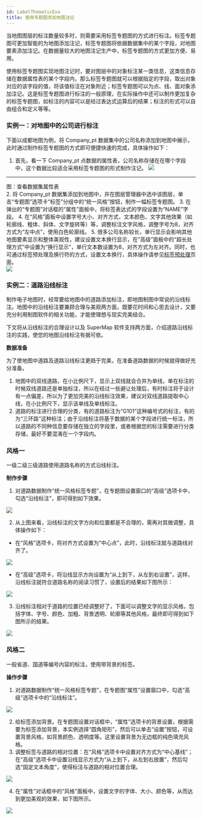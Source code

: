 ```yaml
---
id: LabelThematicExa
title: 使用专题图添加地图注记
---
```

当地图图层的标注数量较多时，则需要采用标签专题图的方式进行标注。标签专题图可更加智能的为地图添加注记，标签专题图将依据数据集中的某个字段，对地图要素添加注记。在数据量较大的地图注记生产中，标签专题图的方式更加方便、易用。

使用标签专题图实现地图注记时，要对图层中的对象标注某一类信息，这类信息存储在数据属性表的某个字段内，那么标签专题图就可以根据指定的字段，取出对象对应的该字段的值，将该值标注在对象附近；标签专题图可以为点、线、面对象添加注记。这是标签专题图进行标注的一般原理，在实际操作中还可以制作更加复杂的标签专题图，如标注的内容可以是经过表达式运算后的结果；标注的形式可以自由组合和定义等等。

### 实例一：对地图中的公司进行标注

下面以成都地图为例，将 Company_pt 数据集中的公司名称添加到地图中展示，此时通过制作标签专题图的方式即可便捷快速的完成，具体操作如下：

1. 首先，看一下 Company_pt 点数据的属性表，公司名称存储在在哪个字段中，这个数据比较适合采用标签专题图的形式制作注记。  ![](img/DataProperty.png)  
---  
图：查看数据集属性表  
2. 将 Company_pt 数据集添加到地图中，并在图层管理器中选中该图层，单击“专题图”选项卡“标签”分组中的“统一风格”按钮，制作一幅标签专题图。
3. 在弹出的“专题图”对话框的“属性”面板中，将标签表达式的字段设置为“NAME”字段。
4. 在“风格”面板中设置字号大小、对齐方式、文本颜色、文字其他效果（如轮廓线、粗体、斜体、文字旋转等）等，调整标注文字风格，调整字号为8，对齐方式为“左中点”，使用白色轮廓线。 
5. 很多公司名称较长，单行显示会影响其他地图要素显示和整体美观性，建议设置文本换行显示，在“高级”面板中的“超长处理方式”中设置为“换行显示”，单行文本数设置为8，对齐方式为左对齐。同时，也可通过标签预处理及换行符的方式，设置文本换行，具体操作请参见[标签预处理](../../Mapping/TextProcessing.htm)页面。   
 ![](img/TextWrap.png)   

### 实例二：道路沿线标注

制作电子地图时，经常要给地图中的道路添加标注，即地图制图中常说的沿线标注。地图中的沿线标注要兼顾合理与美观两方面，既要花时间和心思去设计，又要充分利用制图软件的相关功能，才能使理想与现实完美结合。

下文将从沿线标注的合理设计以及 SuperMap 软件支持两方面，介绍道路沿线标注的实践，使您的地图沿线标注有据可依。

**数据准备**

为了使地图中道路及道路沿线标注更趋于完美，在准备道路数据的时候就得做好充分准备。

1. 地图中的双线道路，在小比例尺下，显示上双线就会合并为单线，单在标注的时候双线道路还是单独标注，所以在经过一些避让处理后，有时标注将于设计有一点偏差，所以为了更加完美的沿线标注效果，建议对双线道路提取中心线，在小比例尺下，显示该单线及单线标注。
2. 道路的标注进行合理的分类，有的道路标注为“G101”这种编号式的标注，有的为“三环路”这种标注；由于沿线标注将基于数据的某个字段进行统一标注，所以道路的不同种信息要存储在独立的字段里，或者根据您的标注需要进行分类存储，最好不要混淆在一个字段内。

### 风格一

一级二级三级道路使用道路名称的方式沿线标注。

**制作步骤**

1. 对道路数据制作“统一风格标签专题”，在专题图设置窗口的“高级”选项卡中，勾选“沿线标注”，即可得到如下效果。  

![](img/LabelAlong1.png)  

2. 从上图来看，沿线标注的文字方向和位置都是不合理的，需再对其做调整，具体操作如下： 
* 在“风格”选项卡，将对齐方式设置为“中心点”，此时，沿线标注就与道路线对齐了。  

![](img/LabelAlong2.png)  

* 在“高级”选项卡，将沿线显示方向设置为“从上到下，从左到右设置”，这样，沿线标注就符合道路名称的阅读习惯了，设置后的结果如下图所示：  

![](img/LabelAlong3.png)  

3. 沿线标注相对于道路的位置已经调整好了，下面可以调整文字的显示风格，包括字体、字号、颜色、加粗、背景透明、轮廓等其他风格，最终即可得到如下图所示的结果。  

![](img/LabelAlong4.png)  

### 风格二

一般省道、国道等编号内容的标注，使用带背景的标签。

**操作步骤**

1. 对道路数据制作“统一风格标签专题”，在专题图“属性”设置窗口中，勾选“高级”选项卡中的“沿线标注”。  

![](img/LabelAlong5.png)  

2. 给标签添加背景。在专题图设置对话框中，“属性”选项卡的背景设置，根据需要为标签添加背景，本实例选择“圆角矩形”，然后可以单击“设置”按钮，可设置背景风格，如背景颜色、透明度等。这里设置背景为无边框的纯色填充风格。
3. 调整标签与道路的相对位置：在“风格”选项卡中设置对齐方式为“中心基线”；在“高级”选项卡中设置沿线显示方式为“从上到下，从左到右放置”，然后勾选“固定文本角度”，使得标注与道路的相对位置合理。   

![](img/LabelAlong6.png)  
 
4. 在“属性”对话框中的“风格”面板中，设置文字的字体、大小、颜色等，从而达到更加美观的效果，如下图所示。  

![](img/LabelAlong7.png)  